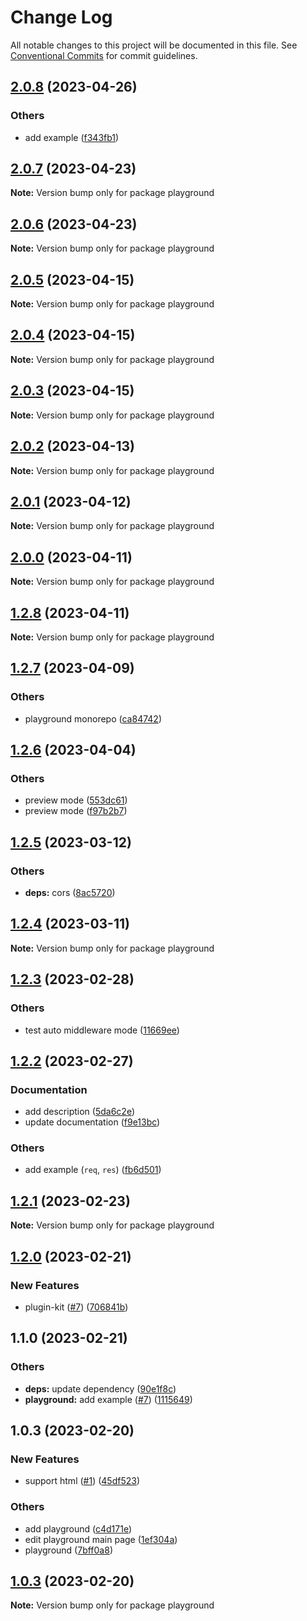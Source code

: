 # Change Log

All notable changes to this project will be documented in this file.
See [Conventional Commits](https://conventionalcommits.org) for commit guidelines.

## [2.0.8](https://github.com/do4ng/prext/compare/playground@2.0.7...playground@2.0.8) (2023-04-26)


### Others

* add example ([f343fb1](https://github.com/do4ng/prext/commit/f343fb1779e532d6a345dbcf7671e3b29d38c1c9))



## [2.0.7](https://github.com/do4ng/prext/compare/playground@2.0.6...playground@2.0.7) (2023-04-23)

**Note:** Version bump only for package playground





## [2.0.6](https://github.com/do4ng/prext/compare/playground@2.0.5...playground@2.0.6) (2023-04-23)

**Note:** Version bump only for package playground





## [2.0.5](https://github.com/do4ng/prext/compare/playground@2.0.4...playground@2.0.5) (2023-04-15)

**Note:** Version bump only for package playground





## [2.0.4](https://github.com/do4ng/prext/compare/playground@2.0.3...playground@2.0.4) (2023-04-15)

**Note:** Version bump only for package playground





## [2.0.3](https://github.com/do4ng/prext/compare/playground@2.0.2...playground@2.0.3) (2023-04-15)

**Note:** Version bump only for package playground





## [2.0.2](https://github.com/do4ng/prext/compare/playground@2.0.1...playground@2.0.2) (2023-04-13)

**Note:** Version bump only for package playground





## [2.0.1](https://github.com/do4ng/prext/compare/playground@2.0.0...playground@2.0.1) (2023-04-12)

**Note:** Version bump only for package playground





## [2.0.0](https://github.com/do4ng/prext/compare/playground@1.2.8...playground@2.0.0) (2023-04-11)

**Note:** Version bump only for package playground





## [1.2.8](https://github.com/do4ng/prext/compare/playground@1.2.7...playground@1.2.8) (2023-04-11)

**Note:** Version bump only for package playground






## [1.2.7](https://github.com/do4ng/prext/compare/playground@1.2.6...playground@1.2.7) (2023-04-09)


### Others

* playground monorepo ([ca84742](https://github.com/do4ng/prext/commit/ca8474245e506a01b933418993eb5308b4ca12b8))



## [1.2.6](https://github.com/do4ng/prext/compare/playground@1.2.5...playground@1.2.6) (2023-04-04)


### Others

* preview mode ([553dc61](https://github.com/do4ng/prext/commit/553dc61d74c728a3eb21d86f05735f41f76a8e9b))
* preview mode ([f97b2b7](https://github.com/do4ng/prext/commit/f97b2b7d900bc0b0fffd064a6d266dc0e3dd0cda))



## [1.2.5](https://github.com/do4ng/prext/compare/playground@1.2.4...playground@1.2.5) (2023-03-12)


### Others

* **deps:** cors ([8ac5720](https://github.com/do4ng/prext/commit/8ac5720c6de4e914d540e07c3aea61737dbc4239))



## [1.2.4](https://github.com/do4ng/prext/compare/playground@1.2.3...playground@1.2.4) (2023-03-11)

**Note:** Version bump only for package playground





## [1.2.3](https://github.com/do4ng/prext/compare/playground@1.2.2...playground@1.2.3) (2023-02-28)


### Others

* test auto middleware mode ([11669ee](https://github.com/do4ng/prext/commit/11669eec17d4581d2ed47e894386df6becb9bb7b))



## [1.2.2](https://github.com/do4ng/prext/compare/playground@1.2.1...playground@1.2.2) (2023-02-27)


### Documentation

* add description ([5da6c2e](https://github.com/do4ng/prext/commit/5da6c2e0560d0789e1f511095d25d14c693743c9))
* update documentation ([f9e13bc](https://github.com/do4ng/prext/commit/f9e13bc5b0eb2cb17d198352f11e287c547f0ae8))


### Others

* add example (`req`, `res`) ([fb6d501](https://github.com/do4ng/prext/commit/fb6d50126f44f155a4bf5d974b7698792cfa94eb))




## [1.2.1](https://github.com/do4ng/prext/compare/playground@1.2.0...playground@1.2.1) (2023-02-23)

**Note:** Version bump only for package playground





## [1.2.0](https://github.com/do4ng/prext/compare/playground@1.1.0...playground@1.2.0) (2023-02-21)


### New Features

* plugin-kit ([#7](https://github.com/do4ng/prext/issues/7)) ([706841b](https://github.com/do4ng/prext/commit/706841b9ea333f529a5d5f8533e449b3c427f326))



## 1.1.0 (2023-02-21)


### Others

* **deps:** update dependency ([90e1f8c](https://github.com/do4ng/prext/commit/90e1f8c590a2fbdfd49a0e3068b0755a3ba2526f))
* **playground:** add example ([#7](https://github.com/do4ng/prext/issues/7)) ([1115649](https://github.com/do4ng/prext/commit/1115649aff71b4f9a7537e4358ab0daf8c6f81f3))

## 1.0.3 (2023-02-20)


### New Features

* support html ([#1](https://github.com/do4ng/prext/issues/1)) ([45df523](https://github.com/do4ng/prext/commit/45df523c92f7e867bb31d0d4c08062cb4e583e80))


### Others

* add playground ([c4d171e](https://github.com/do4ng/prext/commit/c4d171e1d59332f2b738dc581949f7116d3c9e5f))
* edit playground main page ([1ef304a](https://github.com/do4ng/prext/commit/1ef304a00616d80e4cb44b07ee2c1e55adc77b2a))
* playground ([7bff0a8](https://github.com/do4ng/prext/commit/7bff0a871c095722acbe9fcc6cf0a23bde399e22))



## [1.0.3](https://github.com/do4ng/prext/compare/v0.0.16...v1.0.3) (2023-02-20)

**Note:** Version bump only for package playground
